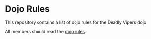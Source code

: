 Dojo Rules
==========

This repository contains a list of dojo rules for the Deadly Vipers dojo

All members should read the [dojo rules]("https://github.com/deadlyvipers").
